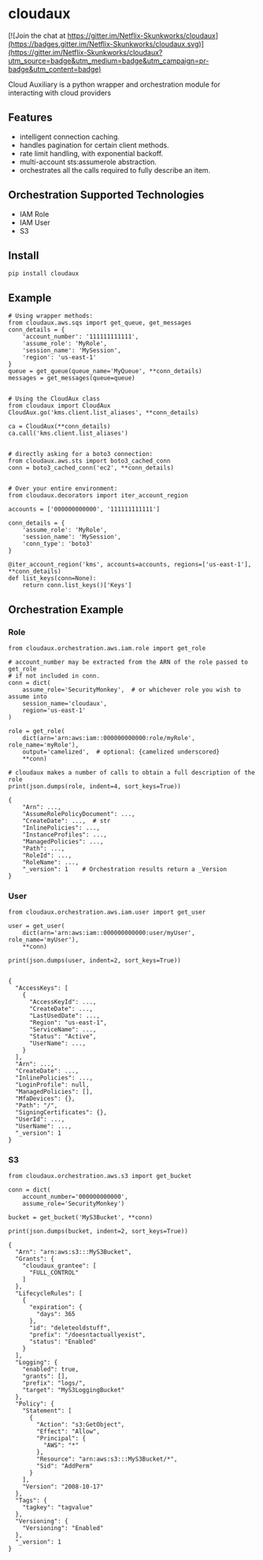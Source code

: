 # cloudaux

[![Join the chat at https://gitter.im/Netflix-Skunkworks/cloudaux](https://badges.gitter.im/Netflix-Skunkworks/cloudaux.svg)](https://gitter.im/Netflix-Skunkworks/cloudaux?utm_source=badge&utm_medium=badge&utm_campaign=pr-badge&utm_content=badge)

Cloud Auxiliary is a python wrapper and orchestration module for interacting with cloud providers

## Features

 - intelligent connection caching.
 - handles pagination for certain client methods.
 - rate limit handling, with exponential backoff.
 - multi-account sts:assumerole abstraction.
 - orchestrates all the calls required to fully describe an item.

## Orchestration Supported Technologies

 - IAM Role
 - IAM User
 - S3

## Install

    pip install cloudaux
    

## Example

    # Using wrapper methods:
    from cloudaux.aws.sqs import get_queue, get_messages
    conn_details = {
        'account_number': '111111111111',
        'assume_role': 'MyRole',
        'session_name': 'MySession',
        'region': 'us-east-1'
    }
    queue = get_queue(queue_name='MyQueue', **conn_details)
    messages = get_messages(queue=queue)

    
    # Using the CloudAux class
    from cloudaux import CloudAux
    CloudAux.go('kms.client.list_aliases', **conn_details)
    
    ca = CloudAux(**conn_details)
    ca.call('kms.client.list_aliases')
    
    
    # directly asking for a boto3 connection:
    from cloudaux.aws.sts import boto3_cached_conn
    conn = boto3_cached_conn('ec2', **conn_details)
   
    
    # Over your entire environment:
    from cloudaux.decorators import iter_account_region
   
    accounts = ['000000000000', '111111111111']

    conn_details = {
        'assume_role': 'MyRole',
        'session_name': 'MySession',
        'conn_type': 'boto3'
    }
        
    @iter_account_region('kms', accounts=accounts, regions=['us-east-1'], **conn_details)
    def list_keys(conn=None):
        return conn.list_keys()['Keys']

## Orchestration Example

### Role

    from cloudaux.orchestration.aws.iam.role import get_role
    
    # account_number may be extracted from the ARN of the role passed to get_role
    # if not included in conn.
    conn = dict(
        assume_role='SecurityMonkey',  # or whichever role you wish to assume into
        session_name='cloudaux',
        region='us-east-1'
    )

    role = get_role(
        dict(arn='arn:aws:iam::000000000000:role/myRole', role_name='myRole'),
        output='camelized',  # optional: {camelized underscored}
        **conn)

    # cloudaux makes a number of calls to obtain a full description of the role
    print(json.dumps(role, indent=4, sort_keys=True))

    {
        "Arn": ...,
        "AssumeRolePolicyDocument": ...,
        "CreateDate": ...,  # str
        "InlinePolicies": ...,
        "InstanceProfiles": ...,
        "ManagedPolicies": ...,
        "Path": ...,
        "RoleId": ...,
        "RoleName": ...,
        "_version": 1    # Orchestration results return a _Version
    }
    
### User    
    
    from cloudaux.orchestration.aws.iam.user import get_user
    
    user = get_user(
        dict(arn='arn:aws:iam::000000000000:user/myUser', role_name='myUser'),
        **conn)
    
    print(json.dumps(user, indent=2, sort_keys=True))
    
    
    {
      "AccessKeys": [
        {
          "AccessKeyId": ...,
          "CreateDate": ...,
          "LastUsedDate": ...,
          "Region": "us-east-1", 
          "ServiceName": ...,
          "Status": "Active", 
          "UserName": ...,
        }
      ], 
      "Arn": ...,
      "CreateDate": ...,
      "InlinePolicies": ..., 
      "LoginProfile": null, 
      "ManagedPolicies": [], 
      "MfaDevices": {}, 
      "Path": "/", 
      "SigningCertificates": {}, 
      "UserId": ..., 
      "UserName": ...,
      "_version": 1
    }

### S3

    from cloudaux.orchestration.aws.s3 import get_bucket
    
    conn = dict(
        account_number='000000000000',
        assume_role='SecurityMonkey')
    
    bucket = get_bucket('MyS3Bucket', **conn)
    
    print(json.dumps(bucket, indent=2, sort_keys=True))
    
    {
      "Arn": "arn:aws:s3:::MyS3Bucket", 
      "Grants": {
        "cloudaux_grantee": [
          "FULL_CONTROL"
        ]
      }, 
      "LifecycleRules": [
        {
          "expiration": {
            "days": 365
          }, 
          "id": "deleteoldstuff", 
          "prefix": "/doesntactuallyexist", 
          "status": "Enabled"
        }
      ], 
      "Logging": {
        "enabled": true, 
        "grants": [], 
        "prefix": "logs/", 
        "target": "MyS3LoggingBucket"
      }, 
      "Policy": {
        "Statement": [
          {
            "Action": "s3:GetObject", 
            "Effect": "Allow", 
            "Principal": {
              "AWS": "*"
            }, 
            "Resource": "arn:aws:s3:::MyS3Bucket/*", 
            "Sid": "AddPerm"
          }
        ], 
        "Version": "2008-10-17"
      }, 
      "Tags": {
        "tagkey": "tagvalue"
      }, 
      "Versioning": {
        "Versioning": "Enabled"
      }, 
      "_version": 1
    }
